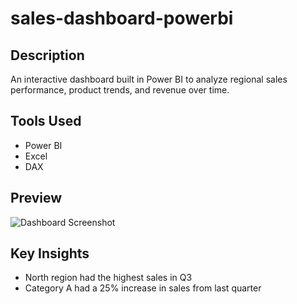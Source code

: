 # sales-dashboard-powerbi

## Description
An interactive dashboard built in Power BI to analyze regional sales performance, product trends, and revenue over time.

## Tools Used
- Power BI
- Excel
- DAX

## Preview
![Dashboard Screenshot]("C:\Users\LENOVO\Pictures\Screenshots\sales-dashboard-preview.png")

## Key Insights
- North region had the highest sales in Q3
- Category A had a 25% increase in sales from last quarter
